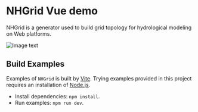 # NHGrid Vue demo
NHGrid is a generator used to build grid topology for hydrological modeling on Web platforms.

![Image text](https://github.com/Liquordynamic/NHGrid/blob/main/HAHA.png)

## Build Examples
Examples of `NHGrid` is built by [Vite](https://vitejs.dev/). Trying examples provided in this project
requires an installation of [Node.js](https://nodejs.org/en/).

- Install dependencies: `npm install`.
- Run examples: `npm run dev`.
